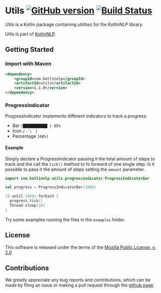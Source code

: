 # Utils [![GitHub version](https://badge.fury.io/gh/KotlinNLP%2FUtils.svg)](https://badge.fury.io/gh/KotlinNLP%2FUtils) [![Build Status](https://travis-ci.org/KotlinNLP/Utils.svg?branch=master)](https://travis-ci.org/KotlinNLP/Utils)

Utils is a Kotlin package containing utilities for the KotlinNLP library.

Utils is part of [KotlinNLP](http://kotlinnlp.com/ "KotlinNLP").


## Getting Started

### Import with Maven

```xml
<dependency>
    <groupId>com.kotlinnlp</groupId>
    <artifactId>utils</artifactId>
    <version>1.1.0</version>
</dependency>
```

### ProgressIndicator

ProgressIndicator implements different indicators to track a progress: 
* Bar ```|███████████ | 95%```
* Icon ```/``` ```-``` ```\ ``` ```|```
* Percentage ```[60%]```

#### Example

Simply declare a ProgressIndicator passing it the total amount of steps to track and the call the `tick()` method to 
fo forward of one single step. Is it possible to pass it the amount of steps setting the `amount` parameter.
```kotlin
import com.kotlinnlp.utils.progressindicator.ProgressIndicatorBar

val progress = ProgressIndicatorBar(1000)

(0 until 1000).forEach {
  progress.tick()
  Thread.sleep(10)
}
```
Try some examples running the files in the `examples` folder.


## License

This software is released under the terms of the 
[Mozilla Public License, v. 2.0](https://mozilla.org/MPL/2.0/ "Mozilla Public License, v. 2.0")


## Contributions

We greatly appreciate any bug reports and contributions, which can be made by filing an issue or making a pull 
request through the [github page](https://github.com/kotlinnlp/Utils "Utils on GitHub").
